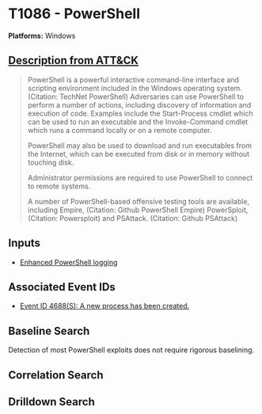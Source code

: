 # T1086 - PowerShell

**Platforms:** Windows

## [Description from ATT&CK](https://attack.mitre.org/wiki/Technique/T1086)

<blockquote>PowerShell is a powerful interactive command-line interface and scripting environment included in the Windows operating system. (Citation: TechNet PowerShell) Adversaries can use PowerShell to perform a number of actions, including discovery of information and execution of code. Examples include the Start-Process cmdlet which can be used to run an executable and the Invoke-Command cmdlet which runs a command locally or on a remote computer. 

PowerShell may also be used to download and run executables from the Internet, which can be executed from disk or in memory without touching disk.

Administrator permissions are required to use PowerShell to connect to remote systems.

A number of PowerShell-based offensive testing tools are available, including Empire, (Citation: Github PowerShell Empire) PowerSploit, (Citation: Powersploit) and PSAttack. (Citation: Github PSAttack)</blockquote>

## Inputs

- [Enhanced PowerShell logging](../../inputs/enhanced-powershell-logging.md)


## Associated Event IDs 
- [Event ID 4688\(S\): A new process has been created.](../../events/4688S/4688S.md) 

## Baseline Search
Detection of most PowerShell exploits does not require rigorous baselining.

## Correlation Search

## Drilldown Search

